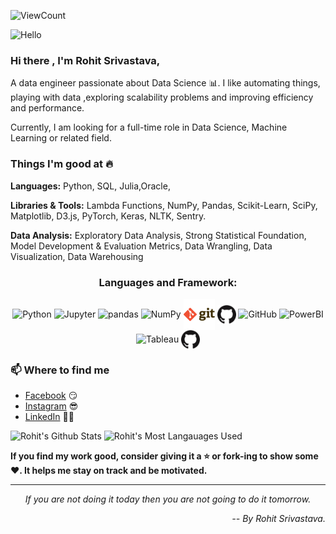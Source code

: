 
![ViewCount](https://views.whatilearened.today/views/github/QARohitSrtivastava/QARohitSrtivastava.svg)


![Hello](https://raw.githubusercontent.com/QARohitSrivastava/QARohitSrivastava/main/hello.gif)


### Hi there , I'm Rohit Srivastava,

A data engineer passionate about Data Science :bar_chart:. I like automating things, playing with data ,exploring scalability problems and improving efficiency and performance. 

Currently, I am looking for a full-time role in Data Science, Machine Learning or related field. 



### Things I'm good at :fire:

**Languages:**  Python, SQL, Julia,Oracle, 

**Libraries & Tools:**  Lambda Functions, NumPy, Pandas, Scikit-Learn, SciPy, Matplotlib, D3.js, PyTorch, Keras, NLTK, Sentry.

**Data Analysis:** Exploratory Data Analysis, Strong Statistical Foundation, Model Development & Evaluation Metrics, Data Wrangling, Data Visualization, Data Warehousing

<div align="center">

<h3>Languages and Framework:</h3>

<img align="center" alt="Python" width="30px" src="https://upload.wikimedia.org/wikipedia/commons/thumb/0/0a/Python.svg/240px-Python.svg.png" />
<img align="center" alt="Jupyter" width="34px" src="https://jupyter.org/assets/main-logo.svg" />
<img align="center" alt="pandas" width="50px" src="https://upload.wikimedia.org/wikipedia/commons/e/ed/Pandas_logo.svg" />
<img align="center" alt="NumPy" width="30px" src="https://numpy.org/images/logos/numpy.svg" />
<img align="center" alt="Git" width="50px" src="https://raw.githubusercontent.com/github/explore/80688e429a7d4ef2fca1e82350fe8e3517d3494d/topics/git/git.png" />
<img align="center" alt="GitHub" width="30px" src="https://raw.githubusercontent.com/github/explore/78df643247d429f6cc873026c0622819ad797942/topics/github/github.png" />
<img align="center" alt="GitHub" width="80px" src="https://keras.io/img/logo.png" />
<img align="center" alt="PowerBI" width="30px" src="https://upload.wikimedia.org/wikipedia/en/2/20/Power_BI_logo.svg">
<img align="center" alt="Tableau" width="80px" src="https://upload.wikimedia.org/wikipedia/en/thumb/0/06/Tableau_logo.svg/1920px-Tableau_logo.svg.png">
<img align="center" alt="GitHub" width="30px" src="https://raw.githubusercontent.com/github/explore/78df643247d429f6cc873026c0622819ad797942/topics/github/github.png" />
</br>


</div>


   
### 📫 Where to find me
- [Facebook](https://www.facebook.com/qa.rohit.srivastava/) 😏
- [Instagram](https://instagram.com/qa.rohit.srivastava) 😎
- [LinkedIn](https://www.linkedin.com/in/qa-rohit-srivastava/) 👨💼


![Rohit's Github Stats](https://github-readme-stats.vercel.app/api?username=QARohitSrivastava&show_icons=true&theme=radical)
![Rohit's Most Langauages Used](https://github-readme-stats.vercel.app/api/top-langs/?username=QARohitSrivastava&theme=radical)




**If you find my work good, consider giving it a :star: or fork-ing to show some :heart:. It helps me stay on track and be motivated.**
<hr>
<p align="center">
   <i>If you are not doing it today</i>
   <i>then</i>
   <i>you are not going to do it tomorrow.</i>
   </p>
   <p align="right">
   <i>-- By Rohit Srivastava.</i>
<br>	

